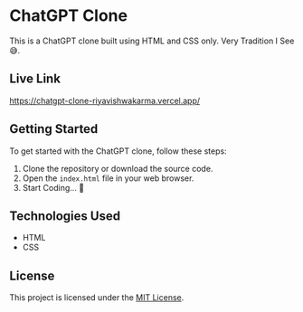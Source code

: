 # ChatGPT Clone

This is a ChatGPT clone built using HTML and CSS only. Very Tradition I See 😅.

## Live Link

https://chatgpt-clone-riyavishwakarma.vercel.app/

## Getting Started

To get started with the ChatGPT clone, follow these steps:

1. Clone the repository or download the source code.
2. Open the `index.html` file in your web browser.
3. Start Coding... 🥹

## Technologies Used

- HTML
- CSS

## License

This project is licensed under the [MIT License](LICENSE).
